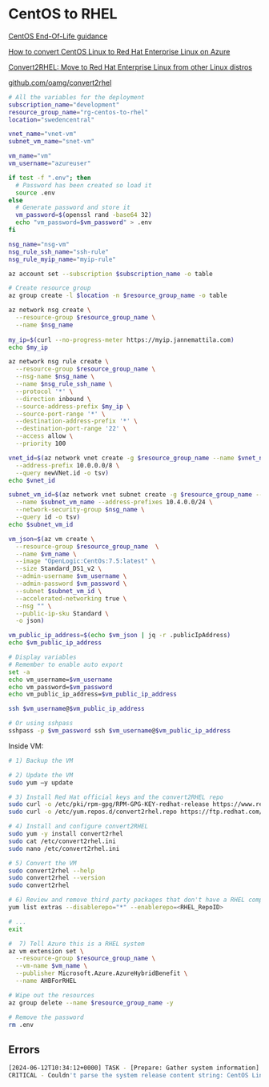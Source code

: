 # CentOS to RHEL

[CentOS End-Of-Life guidance](https://learn.microsoft.com/en-us/azure/virtual-machines/workloads/centos/centos-end-of-life)

[How to convert CentOS Linux to Red Hat Enterprise Linux on Azure](https://techcommunity.microsoft.com/t5/linux-and-open-source-blog/how-to-convert-centos-linux-to-red-hat-enterprise-linux-on-azure/ba-p/3960735)

[Convert2RHEL: Move to Red Hat Enterprise Linux from other Linux distros](https://www.redhat.com/en/technologies/linux-platforms/enterprise-linux/migration-process/convert2rhel)

[github.com/oamg/convert2rhel](https://github.com/oamg/convert2rhel)

```bash
# All the variables for the deployment
subscription_name="development"
resource_group_name="rg-centos-to-rhel"
location="swedencentral"

vnet_name="vnet-vm"
subnet_vm_name="snet-vm"

vm_name="vm"
vm_username="azureuser"

if test -f ".env"; then
  # Password has been created so load it
  source .env
else
  # Generate password and store it
  vm_password=$(openssl rand -base64 32)
  echo "vm_password=$vm_password" > .env
fi

nsg_name="nsg-vm"
nsg_rule_ssh_name="ssh-rule"
nsg_rule_myip_name="myip-rule"

az account set --subscription $subscription_name -o table

# Create resource group
az group create -l $location -n $resource_group_name -o table

az network nsg create \
  --resource-group $resource_group_name \
  --name $nsg_name
  
my_ip=$(curl --no-progress-meter https://myip.jannemattila.com)
echo $my_ip

az network nsg rule create \
  --resource-group $resource_group_name \
  --nsg-name $nsg_name \
  --name $nsg_rule_ssh_name \
  --protocol '*' \
  --direction inbound \
  --source-address-prefix $my_ip \
  --source-port-range '*' \
  --destination-address-prefix '*' \
  --destination-port-range '22' \
  --access allow \
  --priority 100

vnet_id=$(az network vnet create -g $resource_group_name --name $vnet_name \
  --address-prefix 10.0.0.0/8 \
  --query newVNet.id -o tsv)
echo $vnet_id

subnet_vm_id=$(az network vnet subnet create -g $resource_group_name --vnet-name $vnet_name \
  --name $subnet_vm_name --address-prefixes 10.4.0.0/24 \
  --network-security-group $nsg_name \
  --query id -o tsv)
echo $subnet_vm_id

vm_json=$(az vm create \
  --resource-group $resource_group_name  \
  --name $vm_name \
  --image "OpenLogic:CentOs:7.5:latest" \
  --size Standard_DS1_v2 \
  --admin-username $vm_username \
  --admin-password $vm_password \
  --subnet $subnet_vm_id \
  --accelerated-networking true \
  --nsg "" \
  --public-ip-sku Standard \
  -o json)

vm_public_ip_address=$(echo $vm_json | jq -r .publicIpAddress)
echo $vm_public_ip_address

# Display variables
# Remember to enable auto export
set -a
echo vm_username=$vm_username
echo vm_password=$vm_password
echo vm_public_ip_address=$vm_public_ip_address

ssh $vm_username@$vm_public_ip_address

# Or using sshpass
sshpass -p $vm_password ssh $vm_username@$vm_public_ip_address
```

Inside VM:

```bash
# 1) Backup the VM

# 2) Update the VM
sudo yum –y update

# 3) Install Red Hat official keys and the convert2RHEL repo
sudo curl -o /etc/pki/rpm-gpg/RPM-GPG-KEY-redhat-release https://www.redhat.com/security/data/fd431d51.txt
sudo curl -o /etc/yum.repos.d/convert2rhel.repo https://ftp.redhat.com/redhat/convert2rhel/7/convert2rhel.repo

# 4) Install and configure convert2RHEL
sudo yum -y install convert2rhel
sudo cat /etc/convert2rhel.ini
sudo nano /etc/convert2rhel.ini

# 5) Convert the VM
sudo convert2rhel --help
sudo convert2rhel --version
sudo convert2rhel

# 6) Review and remove third party packages that don't have a RHEL component
yum list extras --disablerepo="*" --enablerepo=<RHEL_RepoID>

# ...
exit
```

```bash
#  7) Tell Azure this is a RHEL system
az vm extension set \
  --resource-group $resource_group_name \
  --vm-name $vm_name \
  --publisher Microsoft.Azure.AzureHybridBenefit \
  --name AHBForRHEL
```


```bash	
# Wipe out the resources
az group delete --name $resource_group_name -y

# Remove the password
rm .env
```

## Errors

```bash
[2024-06-12T10:34:12+0000] TASK - [Prepare: Gather system information] *******************************
CRITICAL - Couldn't parse the system release content string: CentOS Linux release 7.5.1804 (Core)
```

